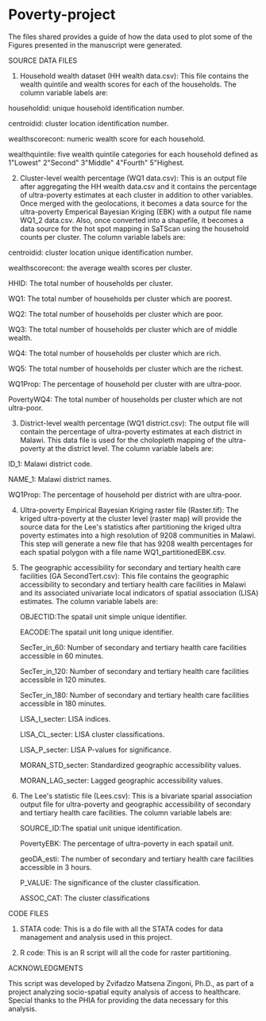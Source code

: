 # Poverty-project
The files shared provides a guide of how the data used to plot some of the Figures presented in the manuscript were generated. 

SOURCE DATA FILES

1. Household wealth dataset (HH wealth data.csv): This file contains the wealth quintile and wealth scores for each of the households. The column variable labels are:
   
householdid: unique household identification number.

centroidid: cluster location identification number.

wealthscorecont: numeric wealth score for each household.

wealthquintile: five wealth quintile categories for each household defined as 1"Lowest" 2"Second" 3"Middle" 4"Fourth" 5"Highest.

2. Cluster-level wealth percentage (WQ1 data.csv): This is an output file after aggregating the HH wealth data.csv and it contains the percentage of ultra-poverty estimates at each cluster in addition to other variables. Once merged with the geolocations, it  becomes a data source for the ultra-poverty Emperical Bayesian Kriging (EBK) with a output file name WQ1_2 data.csv. Also, once converted into a shapefile, it becomes a data source for the hot spot mapping in SaTScan using the household counts per cluster. The column variable labels are:
   
centroidid: cluster location unique identification number.

wealthscorecont: the average wealth scores per cluster.

HHID: The total number of households per cluster.

WQ1: The total number of households per cluster which are poorest.

WQ2: The total number of households per cluster which are poor.

WQ3: The total number of households per cluster which are of middle wealth.

WQ4: The total number of households per cluster which are rich.

WQ5: The total number of households per cluster which are the richest.

WQ1Prop: The percentage of household per cluster with are ultra-poor.

PovertyWQ4: The total number of households per cluster which are not ultra-poor.

3. District-level wealth percentage (WQ1 district.csv): The output file will contain the percentage of ultra-poverty estimates at each district in Malawi. This data file is used for the cholopleth mapping of the ultra-poverty at the district level. The column variable labels are:
   
ID_1: Malawi district code.

NAME_1: Malawi district names.

WQ1Prop: The percentage of household per district with are ultra-poor.

4. Ultra-poverty Empirical Bayesian Kriging raster file (Raster.tif): The kriged ultra-poverty at the cluster level (raster map) will provide the source data for the Lee's statistics after partitioning the kriged ultra poverty estimates into a high resolution of 9208 communities in Malawi. This step will generate a new file that has 9208 wealth percentages for each spatial polygon with a file name WQ1_partitionedEBK.csv.

5. The geographic accessibility for secondary and tertiary health care facilities (GA SecondTert.csv): This file contains the geographic accessibility to secondary and tertiary health care facilities in Malawi and its associated univariate local indicators of spatial association (LISA) estimates. The column variable labels are:
   
   OBJECTID:The spatail unit simple unique identifier.
   
   EACODE:The spatail unit long unique identifier.
   
   SecTer_in_60: Number of secondary and tertiary health care facilities accessible in 60 minutes.
   
   SecTer_in_120: Number of secondary and tertiary health care facilities accessible in 120 minutes.
   
   SecTer_in_180: Number of secondary and tertiary health care facilities accessible in 180 minutes.
   
   LISA_I_secter: LISA indices.
   
   LISA_CL_secter: LISA cluster classifications.
   
   LISA_P_secter: LISA P-values for significance.
   
   MORAN_STD_secter: Standardized geographic accessibility values.
   
   MORAN_LAG_secter: Lagged geographic accessibility values.

7. The Lee's statistic file (Lees.csv): This is a bivariate sparial association output file for ultra-poverty and geographic accessibility of secondary and tertiary health care facilities. The column variable labels are:

   SOURCE_ID:The spatial unit unique identification.

   PovertyEBK: The percentage of ultra-poverty in each spatail unit.

   geoDA_esti: The number of secondary and tertiary health care facilities accessible in 3 hours.

   P_VALUE: The significance of the cluster classification.

   ASSOC_CAT: The cluster classifications

CODE FILES

1. STATA code: This is a do file with all the STATA codes for data management and analysis used in this project.

2. R code: This is an R script will all the code for raster partitioning.


ACKNOWLEDGMENTS 

This script was developed by Zvifadzo Matsena Zingoni, Ph.D., as part of a project analyzing socio-spatial equity analysis of access to healthcare. Special thanks to the PHIA for providing the data necessary for this analysis.


